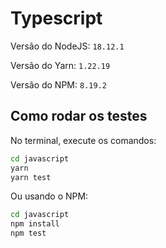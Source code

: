 # Typescript
Versão do NodeJS: `18.12.1`

Versão do Yarn: `1.22.19`

Versão do NPM: `8.19.2`

## Como rodar os testes

No terminal, execute os comandos:

```bash
cd javascript
yarn
yarn test
```

Ou usando o NPM:

```bash
cd javascript
npm install
npm test
```
